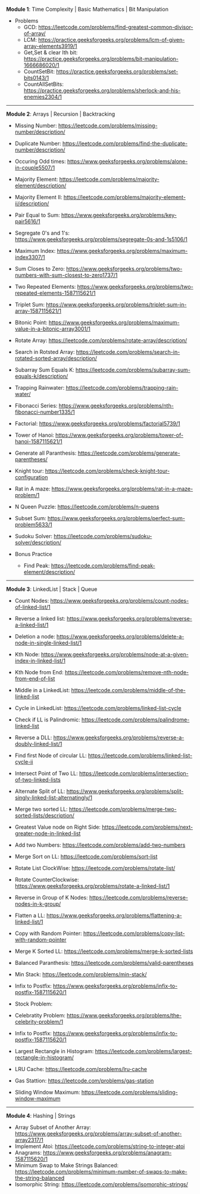 **Module 1**: Time Complexity | Basic Mathematics | Bit Manipulation

- Problems
    - GCD: https://leetcode.com/problems/find-greatest-common-divisor-of-array/
    - LCM: https://practice.geeksforgeeks.org/problems/lcm-of-given-array-elements3919/1
    - Get,Set & clear Ith bit: https://practice.geeksforgeeks.org/problems/bit-manipulation-1666686020/1
    - CountSetBit: https://practice.geeksforgeeks.org/problems/set-bits0143/1
    - CountAllSetBits: https://practice.geeksforgeeks.org/problems/sherlock-and-his-enemies2304/1



-----------------------------------------------------------------------------------------

**Module 2**: Arrays | Recursion | Backtracking

 - Missing Number: https://leetcode.com/problems/missing-number/description/
 - Duplicate Number: https://leetcode.com/problems/find-the-duplicate-number/description/
 - Occuring Odd times: https://www.geeksforgeeks.org/problems/alone-in-couple5507/1
 - Majority Element: https://leetcode.com/problems/majority-element/description/
 - Majority Element II: https://leetcode.com/problems/majority-element-ii/description/
 - Pair Equal to Sum: https://www.geeksforgeeks.org/problems/key-pair5616/1
 - Segregate 0's and 1's: https://www.geeksforgeeks.org/problems/segregate-0s-and-1s5106/1
 - Maximum Index: https://www.geeksforgeeks.org/problems/maximum-index3307/1
 - Sum Closes to Zero: https://www.geeksforgeeks.org/problems/two-numbers-with-sum-closest-to-zero1737/1
 - Two Repeated Elements: https://www.geeksforgeeks.org/problems/two-repeated-elements-1587115621/1
 - Triplet Sum: https://www.geeksforgeeks.org/problems/triplet-sum-in-array-1587115621/1
 - Bitonic Point: https://www.geeksforgeeks.org/problems/maximum-value-in-a-bitonic-array3001/1
 - Rotate Array: https://leetcode.com/problems/rotate-array/description/
 - Search in Rotsted Array: https://leetcode.com/problems/search-in-rotated-sorted-array/description/
 - Subarray Sum Equals K: https://leetcode.com/problems/subarray-sum-equals-k/description/
 - Trapping Rainwater: https://leetcode.com/problems/trapping-rain-water/

 - Fibonacci Series: https://www.geeksforgeeks.org/problems/nth-fibonacci-number1335/1
 - Factorial: https://www.geeksforgeeks.org/problems/factorial5739/1
 - Tower of Hanoi: https://www.geeksforgeeks.org/problems/tower-of-hanoi-1587115621/1
 - Generate all Paranthesis: https://leetcode.com/problems/generate-parentheses/
 - Knight tour: https://leetcode.com/problems/check-knight-tour-configuration
 - Rat in A maze: https://www.geeksforgeeks.org/problems/rat-in-a-maze-problem/1
 - N Queen Puzzle: https://leetcode.com/problems/n-queens
 - Subset Sum: https://www.geeksforgeeks.org/problems/perfect-sum-problem5633/1
 - Sudoku Solver: https://leetcode.com/problems/sudoku-solver/description/
 
- Bonus Practice
    - Find Peak: https://leetcode.com/problems/find-peak-element/description/



-----------------------------------------------------------------------------------------

**Module 3**: LinkedList | Stack | Queue

 - Count Nodes: https://www.geeksforgeeks.org/problems/count-nodes-of-linked-list/1
 - Reverse a linked list: https://www.geeksforgeeks.org/problems/reverse-a-linked-list/1
 - Deletion a node: https://www.geeksforgeeks.org/problems/delete-a-node-in-single-linked-list/1
 - Kth Node: https://www.geeksforgeeks.org/problems/node-at-a-given-index-in-linked-list/1
 - Kth Node from End: https://leetcode.com/problems/remove-nth-node-from-end-of-list
 - Middle in a LinkedList: https://leetcode.com/problems/middle-of-the-linked-list
 - Cycle in LinkedList: https://leetcode.com/problems/linked-list-cycle
 - Check if LL is Palindromic: https://leetcode.com/problems/palindrome-linked-list
 - Reverse a DLL: https://www.geeksforgeeks.org/problems/reverse-a-doubly-linked-list/1
 - Find first Node of circular LL: https://leetcode.com/problems/linked-list-cycle-ii
 - Intersect Point of Two LL: https://leetcode.com/problems/intersection-of-two-linked-lists
 - Alternate Split of LL: https://www.geeksforgeeks.org/problems/split-singly-linked-list-alternatingly/1
 - Merge two sorted LL: https://leetcode.com/problems/merge-two-sorted-lists/description/
 - Greatest Value node on Right Side: https://leetcode.com/problems/next-greater-node-in-linked-list
 - Add two Numbers: https://leetcode.com/problems/add-two-numbers
 - Merge Sort on LL: https://leetcode.com/problems/sort-list
 - Rotate List ClockWise: https://leetcode.com/problems/rotate-list/
 - Rotate CounterClockwise: https://www.geeksforgeeks.org/problems/rotate-a-linked-list/1
 - Reverse in Group of K Nodes: https://leetcode.com/problems/reverse-nodes-in-k-group/
 - Flatten a LL: https://www.geeksforgeeks.org/problems/flattening-a-linked-list/1
 - Copy with Random Pointer: https://leetcode.com/problems/copy-list-with-random-pointer
 - Merge K Sorted LL: https://leetcode.com/problems/merge-k-sorted-lists

 - Balanced Paranthesis: https://leetcode.com/problems/valid-parentheses
 - Min Stack: https://leetcode.com/problems/min-stack/
 - Infix to Postfix: https://www.geeksforgeeks.org/problems/infix-to-postfix-1587115620/1
 - Stock Problem:
 - Celebratity Problem: https://www.geeksforgeeks.org/problems/the-celebrity-problem/1
 - Infix to Postfix: https://www.geeksforgeeks.org/problems/infix-to-postfix-1587115620/1
 - Largest Rectangle in Histogram: https://leetcode.com/problems/largest-rectangle-in-histogram/

 - LRU Cache: https://leetcode.com/problems/lru-cache
 - Gas Stattion: https://leetcode.com/problems/gas-station
 - Sliding Window Maximum: https://leetcode.com/problems/sliding-window-maximum

 -----------------------------------------------------------------------------------------

**Module 4**: Hashing | Strings

- Array Subset of Another Array: https://www.geeksforgeeks.org/problems/array-subset-of-another-array2317/1
- Implement Atoi: https://leetcode.com/problems/string-to-integer-atoi
- Anagrams: https://www.geeksforgeeks.org/problems/anagram-1587115620/1
- Minimum Swap to Make Strings Balanced: https://leetcode.com/problems/minimum-number-of-swaps-to-make-the-string-balanced
- Isomorphic String: https://leetcode.com/problems/isomorphic-strings/

